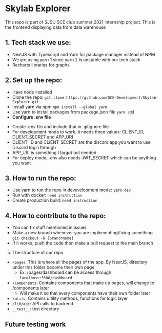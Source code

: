 # Skylab Explorer
This repo is part of SJSU SCE club summer 2021 internship project. This is the frontend displaying data from data warehouse

## 1. Tech stack we use:
* NextJS with Typescript and Yarn for package manager instead of NPM
* We are using yarn 1 since yarn 2 is unstable with our tech stack
* Recharts libraries for graphs
## 2. Set up the repo:
* Have node installed
* Clone the repo:  `git clone https://github.com/SCE-Development/Skylab-Explorer.git_`
* Install yarn via npm `npm install --global yarn`
* Use yarn to install packages from package.json file `yarn add`
* __Configure .env file__
+ Create .env file and include that in .gitignore file
+ For development mode to work, it needs three values: CLIENT_ID, CLIENT_SECRET and APP_URI
+ CLIENT_ID and CLIENT_SECRET are the discord app you want to use Discord login through
+ APP_URI is something I forgot but needed
+ For deploy mode, .env also needs JWT_SECRET which can be anything you want
## 3. How to run the repo:
* Use yarn to run the repo in devevelopment mode: `yarn dev`
* Run with docker: `need instruction`
* Create production build: `need instruction`
## 4. How to contribute to the repo:
* You can fix stuff mentioned in issues
* Make a new branch whenever you are implementing/fixing something `git checkout -b [branchName]`
* If it works, push the code then make a pull request to the main branch
5. The structure of our repo
* `/pages`: This is where all the pages of the app. By NextJS, directory under this folder become their own page
  + Ex: /pages/dashboard can be access through `localhost:3000/dashboard`
* `/Components`: Contains components that make up pages, will change to /components later
  + Will make it so that every components have their own folder later
* `/utils`: Contains ultility methods, functions for logic layer
* `/lib/api`: API calls to backend
* `__test__`: test directory
## Future testing work


